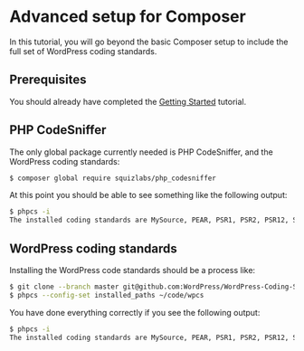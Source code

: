 # Advanced setup for Composer

In this tutorial, you will go beyond the basic Composer setup to include the
full set of WordPress coding standards.

## Prerequisites

You should already have completed the [Getting Started](getting-started.md) tutorial.

## PHP CodeSniffer

The only global package currently needed is PHP CodeSniffer, and the WordPress
coding standards:

```bash
$ composer global require squizlabs/php_codesniffer
```

At this point you should be able to see something like the following output:

```bash
$ phpcs -i
The installed coding standards are MySource, PEAR, PSR1, PSR2, PSR12, Squiz, Zend
```

## WordPress coding standards

Installing the WordPress code standards should be a process like:

```bash
$ git clone --branch master git@github.com:WordPress/WordPress-Coding-Standards.git ~/code/wpcs
$ phpcs --config-set installed_paths ~/code/wpcs
```

You have done everything correctly if you see the following output:

```bash
$ phpcs -i
The installed coding standards are MySource, PEAR, PSR1, PSR2, PSR12, Squiz, Zend, WordPress, WordPress-Core, WordPress-Docs and WordPress-Extra
```
